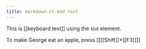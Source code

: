 ```yaml
---
title: markdown-it-kbd test
---
```


This is [[keyboard text]] using the `kbd` element.

To make George eat an apple, press [[[[Shift]]+[[F3]]]]

